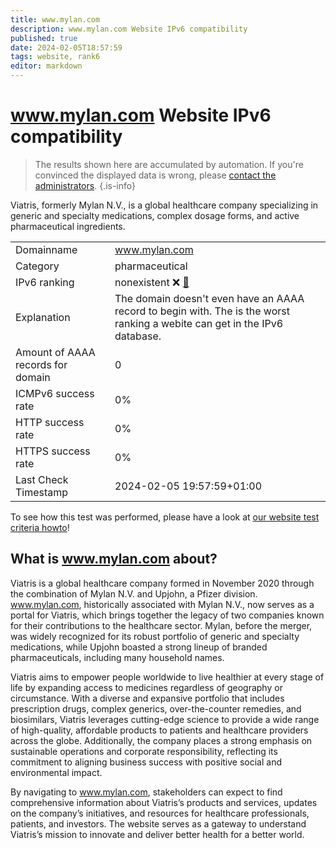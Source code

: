 ```yaml
---
title: www.mylan.com
description: www.mylan.com Website IPv6 compatibility
published: true
date: 2024-02-05T18:57:59
tags: website, rank6
editor: markdown
---
```


# www.mylan.com Website IPv6 compatibility

> The results shown here are accumulated by automation. If you're convinced the displayed data is wrong, please [contact the administrators](/howto/chat). 
{.is-info}

Viatris, formerly Mylan N.V., is a global healthcare company specializing in generic and specialty medications, complex dosage forms, and active pharmaceutical ingredients.


|   |   |
| - | - |
| Domainname | www.mylan.com
| Category | pharmaceutical |
| IPv6 ranking | nonexistent :x: [🔗](/howto/ranking) |
| Explanation | The domain doesn't even have an AAAA record to begin with. The is the worst ranking a webite can get in the IPv6 database. |
| Amount of AAAA records for domain | 0 |
| ICMPv6 success rate | 0%|
| HTTP success rate | 0% |
| HTTPS success rate | 0% |
| Last Check Timestamp | 2024-02-05 19:57:59+01:00 |

To see how this test was performed, please have a look at [our website test criteria howto](/howto/testcriteria/website)!


## What is www.mylan.com about?
Viatris is a global healthcare company formed in November 2020 through the combination of Mylan N.V. and Upjohn, a Pfizer division. www.mylan.com, historically associated with Mylan N.V., now serves as a portal for Viatris, which brings together the legacy of two companies known for their contributions to the healthcare sector. Mylan, before the merger, was widely recognized for its robust portfolio of generic and specialty medications, while Upjohn boasted a strong lineup of branded pharmaceuticals, including many household names.

Viatris aims to empower people worldwide to live healthier at every stage of life by expanding access to medicines regardless of geography or circumstance. With a diverse and expansive portfolio that includes prescription drugs, complex generics, over-the-counter remedies, and biosimilars, Viatris leverages cutting-edge science to provide a wide range of high-quality, affordable products to patients and healthcare providers across the globe. Additionally, the company places a strong emphasis on sustainable operations and corporate responsibility, reflecting its commitment to aligning business success with positive social and environmental impact.

By navigating to www.mylan.com, stakeholders can expect to find comprehensive information about Viatris’s products and services, updates on the company’s initiatives, and resources for healthcare professionals, patients, and investors. The website serves as a gateway to understand Viatris’s mission to innovate and deliver better health for a better world.


